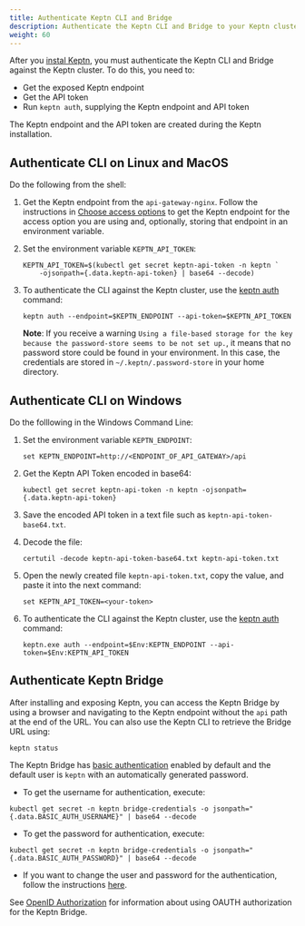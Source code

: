 ```yaml
---
title: Authenticate Keptn CLI and Bridge
description: Authenticate the Keptn CLI and Bridge to your Keptn cluster
weight: 60
---
```


After you [instal Keptn](../helm-install),
you must authenticate the Keptn CLI and Bridge against the Keptn cluster.
To do this, you need to:

* Get the exposed Keptn endpoint
* Get the API token
* Run `keptn auth`, supplying the Keptn endpoint and API token

The Keptn endpoint and the API token  are created during the Keptn installation.

## Authenticate CLI on Linux and MacOS

Do the following from the shell:

1.  Get the Keptn endpoint from the `api-gateway-nginx`.
    Follow the instructions in [Choose access options](../access)
    to get the Keptn endpoint for the access option you are using
    and, optionally, storing that endpoint in an environment variable.

1. Set the environment variable `KEPTN_API_TOKEN`:

   ```
   KEPTN_API_TOKEN=$(kubectl get secret keptn-api-token -n keptn `
       -ojsonpath={.data.keptn-api-token} | base64 --decode)
   ```

1. To authenticate the CLI against the Keptn cluster,
   use the [keptn auth](../../reference/cli/commands/keptn_auth) command:

   ```
   keptn auth --endpoint=$KEPTN_ENDPOINT --api-token=$KEPTN_API_TOKEN
   ```

   **Note**: If you receive a warning
   `Using a file-based storage for the key because the password-store seems to be not set up.`,
   it means that no password store could be found in your environment.
   In this case, the credentials are stored in `~/.keptn/.password-store` in your home directory.

## Authenticate CLI on Windows

Do the folllowing in the Windows Command Line:

1. Set the environment variable `KEPTN_ENDPOINT`:

   ```
   set KEPTN_ENDPOINT=http://<ENDPOINT_OF_API_GATEWAY>/api
   ```

1. Get the Keptn API Token encoded in base64:

   ```
   kubectl get secret keptn-api-token -n keptn -ojsonpath={.data.keptn-api-token}
   ```


1. Save the encoded API token in a text file such as `keptn-api-token-base64.txt`.

1. Decode the file:

   ```
   certutil -decode keptn-api-token-base64.txt keptn-api-token.txt
   ```

1. Open the newly created file `keptn-api-token.txt`,
   copy the value, and paste it into the next command:

   ```
   set KEPTN_API_TOKEN=<your-token>
   ```

1. To authenticate the CLI against the Keptn cluster,
   use the [keptn auth](../../reference/cli/commands/keptn_auth) command:

   ```
   keptn.exe auth --endpoint=$Env:KEPTN_ENDPOINT --api-token=$Env:KEPTN_API_TOKEN
   ```

## Authenticate Keptn Bridge

After installing and exposing Keptn, you can access the Keptn Bridge by using a browser and navigating to the Keptn endpoint without the `api` path at the end of the URL.
You can also use the Keptn CLI to retrieve the Bridge URL using:

```
keptn status
```

The Keptn Bridge has [basic authentication](../../bridge/basic_authentication/)
enabled by default and the default user is `keptn` with an automatically generated password.

* To get the username for authentication, execute:

```
kubectl get secret -n keptn bridge-credentials -o jsonpath="{.data.BASIC_AUTH_USERNAME}" | base64 --decode
```

* To get the password for authentication, execute:

```
kubectl get secret -n keptn bridge-credentials -o jsonpath="{.data.BASIC_AUTH_PASSWORD}" | base64 --decode
```

* If you want to change the user and password for the authentication,
follow the instructions [here](../../bridge/basic_authentication/#enable-authentication/).

See [OpenID Authorization](../../bridge/oauth/)
for information about using OAUTH authorization for the Keptn Bridge.

